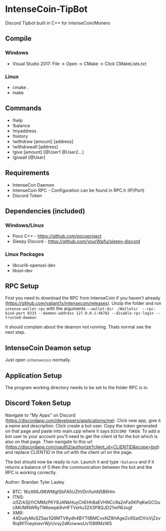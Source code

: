 # IntenseCoin-TipBot
Discord Tipbot built in C++ for IntenseCoin/Monero

## Compile

### Windows
* Visual Studio 2017: File -> Open -> CMake -> Click CMakeLists.txt

### Linux
* cmake .
* make 

## Commands
* !help
* !balance
* !myaddress
* !history
* !withdraw [amount] [address]
* !withdrawall [address]
* !give [amount] [@User1 @User2...]
* !giveall [@User]

## Requirements
* IntenseCon Daemon
* IntenseCoin RPC - Configuration can be found in RPC.h (IP/Port)
* Discord Token 

## Dependencies (included)

### Windows/Linux
* Poco C++ - https://github.com/pocoproject
* Sleepy Discord - https://github.com/yourWaifu/sleepy-discord

### Linux Packages
* libcurl4-openssl-dev
* libssl-dev

## RPC Setup
First you need to download the RPC from IntenseCoin if you haven't already (https://github.com/valiant1x/intensecoin/releases). 
Unzip the folder and run 
`intense-wallet-rpc` with the arguments `--wallet-dir ./Wallets/  --rpc-bind-port 8333 --daemon-address 127.0.0.1:48782 --disable-rpc-login --trusted-daemon`

It should complain about the deamon not running. Thats normal see the next step.

## IntenseCoin Deamon setup
Just open `intensecoin` normally.

## Application Setup
The program working directory needs to be set to the folder RPC is in.

## Discord Token Setup
Navigate to "My Apps" on Discord (https://discordapp.com/developers/applications/me). 
Click new app, give it a name and description. 
Click create a bot user.
Copy the token generated on that page and paste into main.cpp where it says `DISCORD TOKEN`.
To add a bot user to your account you'll need to get the client id for the bot which is also on that page. 
Then navigate to this url (https://discordapp.com/oauth2/authorize?client_id=CLIENTID&scope=bot) and replace CLIENTID in the url with the client url on the page.

The bot should now be ready to run. Launch it and type `!balance` and if it returns a balance of 0 then the communication between the bot and the RPC is working correctly. 

Author: Brandan Tyler Lasley
* BTC: 1KsX66J98WMgtSbFA5UZhVDn1iuhN5B6Hm
* ITNS: iz5ZrkSjiYiCMMzPKY8JANbHuyChEHh8aEVHNCcRa2nFaSKPqKwGCGuUMUMNWRyTNKewpk9vHFTVsHu32X3P8QJD21mfWJogf
* XMR: 44DudyMoSZ5as1Q9MTV6ydh4BYT6BMCvxNZ8HAgeZo9SatDVixVjZzvRiq9fiTneykievrWjrUvsy2dKciwwoUv15B9MzWS
